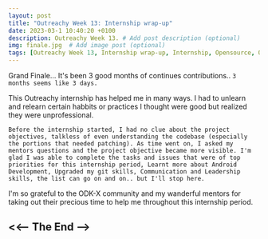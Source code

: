 ```yaml
---
layout: post
title: "Outreachy Week 13: Internship wrap-up"
date: 2023-03-1 10:40:20 +0100
description: Outreachy Week 13. # Add post description (optional)
img: finale.jpg  # Add image post (optional)
tags: [Outreachy Week 13, Internship wrap-up, Internship, Opensource, ODK-X]
---
```


Grand Finale... It's been 3 good months of continues contributions.. `3 months seems like 3 days.`

This Outreachy internship has helped me in many ways. I had to unlearn and relearn certain habbits or practices I thought were good but realized they were unprofessional. 

`Before the internship started, I had no clue about the project objectives, talkless of even understanding the codebase (especially the portions that needed patching). As time went on, I asked my mentors questions and the project objective became more visible. I'm glad I was able to complete the tasks and issues that were of top priorities for this internship period, Learnt more about Android Development, Upgraded my git skills, Communication and Leadership skills, the list can go on and on.. but I'll stop here.`

I'm so grateful to the ODK-X community and my wanderful mentors for taking out their precious time to help me throughout this internship period.

## <<-- The End -->